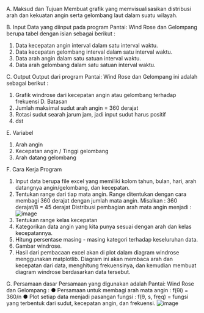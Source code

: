 A. Maksud dan Tujuan
Membuat grafik yang memvisualisasikan distribusi arah dan kekuatan angin serta
gelombang laut dalam suatu wilayah.

B. Input
Data yang diinput pada program Pantai: Wind Rose dan Gelompang berupa tabel dengan
isian sebagai berikut :
1) Data kecepatan angin interval dalam satu interval waktu.
2) Data kecepatan gelombang interval dalam satu interval waktu.
3) Data arah angin dalam satu satuan interval waktu.
4) Data arah gelombang dalam satu satuan interval waktu.

C. Output
Output dari program Pantai: Wind Rose dan Gelompang ini adalah sebagai berikut :
1) Grafik windrose dari kecepatan angin atau gelombang terhadap frekuensi
D. Batasan
1) Jumlah maksimal sudut arah angin = 360 derajat
2) Rotasi sudut searah jarum jam, jadi input sudut harus positif
3) dst

E. Variabel
1) Arah angin
2) Kecepatan angin / Tinggi gelombang
3) Arah datang gelombang

F. Cara Kerja Program
1) Input data berupa file excel yang memiliki kolom tahun, bulan, hari, arah datangnya
angin/gelombang, dan kecepatan.
2) Tentukan range dari tiap mata angin. Range ditentukan dengan cara membagi 360
derajat dengan jumlah mata angin.
Misalkan :
360 derajat/8 = 45 derajat
Distribusi pembagian arah mata angin menjadi :
![image](https://github.com/vempi/course-python-programming/assets/116259053/b7a86c82-f7bf-43b0-9e8c-1e1cda30a7d8)
3) Tentukan range kelas kecepatan
4) Kategorikan data angin yang kita punya sesuai dengan arah dan kelas kecepatannya.
5) Hitung persentase masing - masing kategori terhadap keseluruhan data.
6) Gambar windrose.
7) Hasil dari pembacaan excel akan di plot dalam diagram windrose menggunakan
matplotlib. Diagram ini akan membaca arah dan kecepatan dari data, menghitung
frekuensinya, dan kemudian membuat diagram windrose berdasarkan data tersebut.

G. Persamaan dasar
Persamaan yang digunakan adalah Pantai: Wind Rose dan Gelompang :
● Persamaan untuk membagi arah mata angin :
f(θi) = 360/n
● Plot setiap data menjadi pasangan fungsi :
f(θ, s, freq) = fungsi yang terbentuk dari sudut, kecepatan angin, dan frekuensi.
![image](https://github.com/vempi/course-python-programming/assets/116259053/d47deb3b-98d6-4c45-838d-0d1ddcaf97a9)


